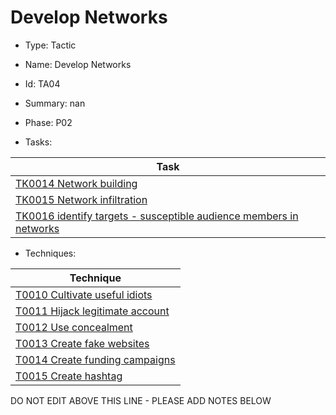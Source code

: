 # Develop Networks

* Type: Tactic

* Name: Develop Networks

* Id: TA04

* Summary: nan

* Phase: P02

* Tasks:

| Task |
| ---- |
| [TK0014 Network building](../tasks/TK0014.md) |
| [TK0015 Network infiltration](../tasks/TK0015.md) |
| [TK0016 identify targets - susceptible audience members in networks](../tasks/TK0016.md) |


* Techniques: 

| Technique |
| --------- |
| [T0010 Cultivate useful idiots](../techniques/T0010.md) |
| [T0011 Hijack legitimate account](../techniques/T0011.md) |
| [T0012 Use concealment](../techniques/T0012.md) |
| [T0013 Create fake websites](../techniques/T0013.md) |
| [T0014 Create funding campaigns](../techniques/T0014.md) |
| [T0015 Create hashtag](../techniques/T0015.md) |

DO NOT EDIT ABOVE THIS LINE - PLEASE ADD NOTES BELOW